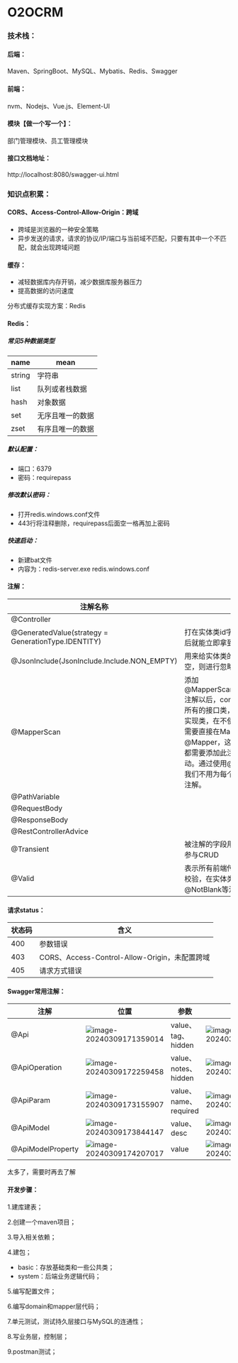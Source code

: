 # O2OCRM

### 技术栈：

#### 后端：

Maven、SpringBoot、MySQL、Mybatis、Redis、Swagger

#### 前端：

nvm、Nodejs、Vue.js、Element-UI

#### 模块【做一个写一个】：

部门管理模块、员工管理模块

#### 接口文档地址：

http://localhost:8080/swagger-ui.html

### 知识点积累：

#### CORS、Access-Control-Allow-Origin：跨域

- 跨域是浏览器的一种安全策略
- 异步发送的请求，请求的协议/IP/端口与当前域不匹配，只要有其中一个不匹配，就会出现跨域问题

#### 缓存：

- 减轻数据库内存开销，减少数据库服务器压力
- 提高数据的访问速度

分布式缓存实现方案：Redis

#### **Redis**：

##### 常见5种数据类型

| name   | mean             |
| ------ | ---------------- |
| string | 字符串           |
| list   | 队列或者栈数据   |
| hash   | 对象数据         |
| set    | 无序且唯一的数据 |
| zset   | 有序且唯一的数据 |

##### 默认配置：

- 端口：6379
- 密码：requirepass

##### 修改默认密码：

- 打开redis.windows.conf文件
- 443行将注释删除，requirepass后面空一格再加上密码

##### 快速启动：

- 新建bat文件
- 内容为：redis-server.exe  redis.windows.conf

#### 注解：

| 注解名称                                            | 注解作用                                                     |
| --------------------------------------------------- | ------------------------------------------------------------ |
| @Controller                                         |                                                              |
| @GeneratedValue(strategy = GenerationType.IDENTITY) | 打在实体类id字段上，这样新增操作完成之后就能立即拿到新增数据的id |
| @JsonInclude(JsonInclude.Include.NON_EMPTY)         | 用来给实体类的某个字段，如果这个字段为空，则进行忽略         |
| @MapperScan                                         | 添加@MapperScan(“com.o2ocrm.\*.mapper”)注解以后，com.o2ocrm.*.mapper包下面所有的接口类，在编译之后都会生成相应的实现类，在不使用@MapperScan前，我们需要直接在Mapper类上面添加注解@Mapper，这种方式要求每一个Mapper类都需要添加此注解，非常麻烦，属于重复劳动。通过使用@MapperScan注解，可以让我们不用为每个Mapper类都添加@Mapper注解。 |
| @PathVariable                                       |                                                              |
| @RequestBody                                        |                                                              |
| @ResponseBody                                       |                                                              |
| @RestControllerAdvice                               |                                                              |
| @Transient                                          | 被注解的字段用于接受sql中的字段传递，不参与CRUD              |
| @Valid                                              | 表示所有前端传递的形参参数必须通过规则校验，在实体类的字段上搭配@Size和@NotBlank等注解使用 |

#### 请求status：

| 状态码 | 含义                                          |
| ------ | --------------------------------------------- |
| 400    | 参数错误                                      |
| 403    | CORS、Access-Control-Allow-Origin，未配置跨域 |
| 405    | 请求方式错误                                  |

#### Swagger常用注解：

| 注解              | 位置                                                         | 参数                  | 效果                                                         |
| ----------------- | ------------------------------------------------------------ | --------------------- | ------------------------------------------------------------ |
| @Api              | ![image-20240309171359014](https://gitee.com/coder_zfl/markdown-image-cloud-drive/raw/master/markdown/202403091714113.png) | value、tag、hidden    | ![image-20240309171649294](https://gitee.com/coder_zfl/markdown-image-cloud-drive/raw/master/markdown/202403091716323.png) |
| @ApiOperation     | ![image-20240309172259458](https://gitee.com/coder_zfl/markdown-image-cloud-drive/raw/master/markdown/202403091722502.png) | value、notes、hidden  | ![image-20240309172911335](https://gitee.com/coder_zfl/markdown-image-cloud-drive/raw/master/markdown/202403091729367.png) |
| @ApiParam         | ![image-20240309173155907](https://gitee.com/coder_zfl/markdown-image-cloud-drive/raw/master/markdown/202403091731939.png) | value、name、required | ![image-20240309173457832](https://gitee.com/coder_zfl/markdown-image-cloud-drive/raw/master/markdown/202403091734876.png) |
| @ApiModel         | ![image-20240309173844147](https://gitee.com/coder_zfl/markdown-image-cloud-drive/raw/master/markdown/202403091738180.png) | value、desc           | ![image-20240309173812239](https://gitee.com/coder_zfl/markdown-image-cloud-drive/raw/master/markdown/202403091738271.png) |
| @ApiModelProperty | ![image-20240309174207017](https://gitee.com/coder_zfl/markdown-image-cloud-drive/raw/master/markdown/202403091742048.png) | value                 | ![image-20240309174253558](https://gitee.com/coder_zfl/markdown-image-cloud-drive/raw/master/markdown/202403091742592.png) |

太多了，需要时再去了解

#### 开发步骤：

1.建库建表；

2.创建一个maven项目；

3.导入相关依赖；

4.建包；

- basic：存放基础类和一些公共类；
- system：后端业务逻辑代码；

5.编写配置文件；

6.编写domain和mapper层代码；

7.单元测试，测试持久层接口与MySQL的连通性；

8.写业务层，控制层；

9.postman测试；